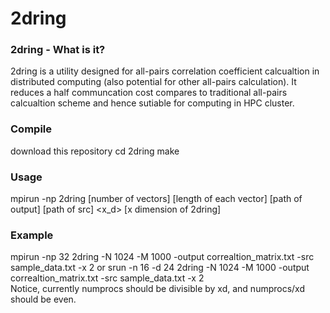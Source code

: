 # 2dring
### 2dring - What is it?
2dring is a utility designed for all-pairs correlation coefficient calcualtion in distributed computing (also potential for other all-pairs calculation). It reduces a half communcation cost compares to traditional all-pairs calcualtion scheme and hence sutiable for computing in HPC cluster. <br />

### Compile
download this repository
cd 2dring
make

### Usage
mpirun -np <numprocs> 2dring <N> [number of vectors] <M> [length of each vector] <output> [path of output] <src> [path of src] <x_d> [x dimension of 2dring] <br />
### Example 
mpirun -np 32 2dring -N 1024 -M 1000 -output correaltion_matrix.txt -src sample_data.txt -x 2 or srun -n 16 -d 24 2dring -N 1024 -M 1000 -output correaltion_matrix.txt -src sample_data.txt -x 2 <br />
Notice, currently numprocs should be divisible by xd, and numprocs/xd should be even. <br />
